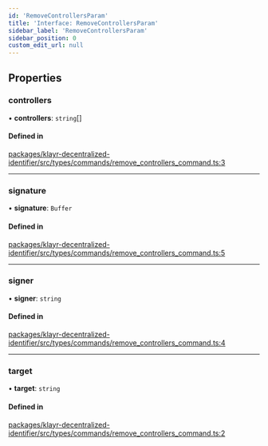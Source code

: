 ```yaml
---
id: 'RemoveControllersParam'
title: 'Interface: RemoveControllersParam'
sidebar_label: 'RemoveControllersParam'
sidebar_position: 0
custom_edit_url: null
---
```


## Properties

### controllers

• **controllers**: `string`[]

#### Defined in

[packages/klayr-decentralized-identifier/src/types/commands/remove_controllers_command.ts:3](https://github.com/aldhosutra/klayr-did/blob/8db4b95/packages/klayr-decentralized-identifier/src/types/commands/remove_controllers_command.ts#L3)

---

### signature

• **signature**: `Buffer`

#### Defined in

[packages/klayr-decentralized-identifier/src/types/commands/remove_controllers_command.ts:5](https://github.com/aldhosutra/klayr-did/blob/8db4b95/packages/klayr-decentralized-identifier/src/types/commands/remove_controllers_command.ts#L5)

---

### signer

• **signer**: `string`

#### Defined in

[packages/klayr-decentralized-identifier/src/types/commands/remove_controllers_command.ts:4](https://github.com/aldhosutra/klayr-did/blob/8db4b95/packages/klayr-decentralized-identifier/src/types/commands/remove_controllers_command.ts#L4)

---

### target

• **target**: `string`

#### Defined in

[packages/klayr-decentralized-identifier/src/types/commands/remove_controllers_command.ts:2](https://github.com/aldhosutra/klayr-did/blob/8db4b95/packages/klayr-decentralized-identifier/src/types/commands/remove_controllers_command.ts#L2)
